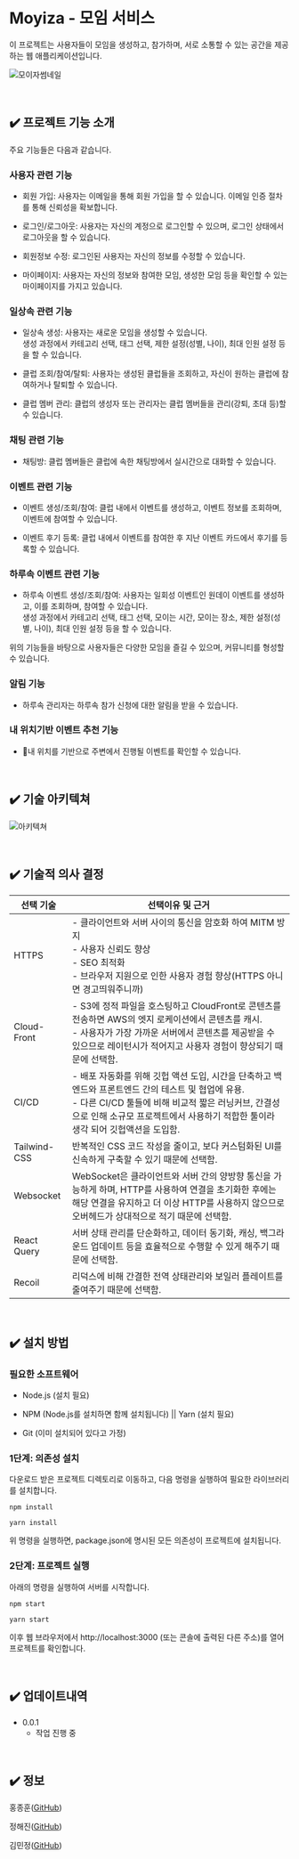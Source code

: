 # Moyiza - 모임 서비스
이 프로젝트는 사용자들이 모임을 생성하고, 참가하며, 서로 소통할 수 있는 공간을 제공하는 웹 애플리케이션입니다. 

![모이자썸네일](https://file.notion.so/f/s/b0217d60-40f3-4aa8-997c-d28ed8c3dc07/Frame_14.png?id=8d4c7847-2a61-4c77-9872-21e31dbac007&table=block&spaceId=d15a4e1d-e301-4395-ba47-1d253789fd34&expirationTimestamp=1688104800000&signature=l60iROXmN0HANBOSna-gMskBMcly-99ZiSQADyBQYVA&downloadName=Frame+14.png)

<br/>

## ✔️ 프로젝트 기능 소개
주요 기능들은 다음과 같습니다.

### 사용자 관련 기능

- 회원 가입: 사용자는 이메일을 통해 회원 가입을 할 수 있습니다. 이메일 인증 절차를 통해 신뢰성을 확보합니다.

- 로그인/로그아웃: 사용자는 자신의 계정으로 로그인할 수 있으며, 로그인 상태에서 로그아웃을 할 수 있습니다.

- 회원정보 수정: 로그인된 사용자는 자신의 정보를 수정할 수 있습니다.

- 마이페이지: 사용자는 자신의 정보와 참여한 모임, 생성한 모임 등을 확인할 수 있는 마이페이지를 가지고 있습니다.

### 일상속 관련 기능

- 일상속 생성: 사용자는 새로운 모임을 생성할 수 있습니다. <br>
  생성 과정에서 카테고리 선택, 태그 선택, 제한 설정(성별, 나이), 최대 인원 설정 등을 할 수 있습니다.

- 클럽 조회/참여/탈퇴: 사용자는 생성된 클럽들을 조회하고, 자신이 원하는 클럽에 참여하거나 탈퇴할 수 있습니다.

- 클럽 멤버 관리: 클럽의 생성자 또는 관리자는 클럽 멤버들을 관리(강퇴, 초대 등)할 수 있습니다.

### 채팅 관련 기능

- 채팅방: 클럽 멤버들은 클럽에 속한 채팅방에서 실시간으로 대화할 수 있습니다.

### 이벤트 관련 기능

- 이벤트 생성/조회/참여: 클럽 내에서 이벤트를 생성하고, 이벤트 정보를 조회하며, 이벤트에 참여할 수 있습니다.

- 이벤트 후기 등록: 클럽 내에서 이벤트를 참여한 후 지난 이벤트 카드에서 후기를 등록할 수 있습니다.

### 하루속 이벤트 관련 기능

- 하루속 이벤트 생성/조회/참여: 사용자는 일회성 이벤트인 원데이 이벤트를 생성하고, 이를 조회하며, 참여할 수 있습니다.<br>
  생성 과정에서 카테고리 선택, 태그 선택, 모이는 시간, 모이는 장소, 제한 설정(성별, 나이), 최대 인원 설정 등을 할 수 있습니다.

위의 기능들을 바탕으로 사용자들은 다양한 모임을 즐길 수 있으며, 커뮤니티를 형성할 수 있습니다.

### 알림 기능

- 하루속 관리자는 하루속 참가 신청에 대한 알림을 받을 수 있습니다.

### 내 위치기반 이벤트 추천 기능

- 내 위치를 기반으로 주변에서 진행될 이벤트를 확인할 수 있습니다.
</br>

## ✔️ 기술 아키텍쳐
![아키텍쳐](https://file.notion.so/f/s/1442a192-6fd6-486f-8685-9739bb8a0a01/architecture.jpg?id=f9071ddd-a209-4dd1-a8ac-d33ca7019502&table=block&spaceId=d15a4e1d-e301-4395-ba47-1d253789fd34&expirationTimestamp=1688104800000&signature=dsWM4k0SmG8aVtP2kvoIyelBJMozwcba1hxdsrVwLU4&downloadName=architecture.jpg)

<br/>

## ✔️ 기술적 의사 결정


| 선택 기술 | 선택이유 및 근거 |
| --- | --- |
| HTTPS | - 클라이언트와 서버 사이의 통신을 암호화 하여 MITM 방지 </br>- 사용자 신뢰도 향상 </br>- SEO 최적화 </br>- 브라우저 지원으로 인한 사용자 경험 향상(HTTPS 아니면 경고띄워주니까) |
| Cloud-Front | - S3에 정적 파일을 호스팅하고 CloudFront로 콘텐츠를 전송하면 AWS의 엣지 로케이션에서 콘텐츠를 캐시. </br>- 사용자가 가장 가까운 서버에서 콘텐츠를 제공받을 수 있으므로 레이턴시가 적어지고 사용자 경험이 향상되기 때문에 선택함. |
| CI/CD | - 배포 자동화를 위해 깃헙 액션 도입, 시간을 단축하고 백엔드와 프론트엔드 간의 테스트 및 협업에 유용.</br>- 다른 CI/CD 툴들에 비해 비교적 짧은 러닝커브, 간결성으로 인해 소규모 프로젝트에서 사용하기 적합한 툴이라 생각 되어 깃헙액션을 도입함. |
| Tailwind-CSS | 반복적인 CSS 코드 작성을 줄이고, 보다 커스텀화된 UI를 신속하게 구축할 수 있기 때문에 선택함. |
| Websocket | WebSocket은 클라이언트와 서버 간의 양방향 통신을 가능하게 하며, HTTP를 사용하여 연결을 초기화한 후에는 해당 연결을 유지하고 더 이상 HTTP를 사용하지 않으므로 오버헤드가 상대적으로 적기 때문에 선택함. |
| React Query | 서버 상태 관리를 단순화하고, 데이터 동기화, 캐싱, 백그라운드 업데이트 등을 효율적으로 수행할 수 있게 해주기 때문에 선택함. |
| Recoil | 리덕스에 비해 간결한 전역 상태관리와 보일러 플레이트를 줄여주기 때문에 선택함. |

</br>

## ✔️ 설치 방법
### 필요한 소프트웨어

- Node.js (설치 필요)

- NPM (Node.js를 설치하면 함께 설치됩니다) || Yarn (설치 필요)

- Git (이미 설치되어 있다고 가정)

### 1단계: 의존성 설치

다운로드 받은 프로젝트 디렉토리로 이동하고, 다음 명령을 실행하여 필요한 라이브러리를 설치합니다.


```
npm install
```
```
yarn install
```
위 명령을 실행하면, package.json에 명시된 모든 의존성이 프로젝트에 설치됩니다.

### 2단계: 프로젝트 실행

아래의 명령을 실행하여 서버를 시작합니다.


```
npm start
```
```
yarn start
```

이후 웹 브라우저에서 http://localhost:3000 (또는 콘솔에 출력된 다른 주소)를 열어 프로젝트를 확인합니다.

</br>

## ✔️ 업데이트내역
- 0.0.1
  - 작업 진행 중
 
</br>

## ✔️ 정보
홍종훈([GitHub](https://github.com/whdgnszz1))

정해진([GitHub](https://github.com/HaeJinS2))

김민정([GitHub](https://github.com/minnjeong))
